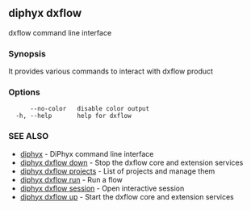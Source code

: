 ## diphyx dxflow

dxflow command line interface

### Synopsis

It provides various commands to interact with dxflow product

### Options

```
      --no-color   disable color output
  -h, --help       help for dxflow
```

### SEE ALSO

* [diphyx](diphyx.md)	 - DiPhyx command line interface
* [diphyx dxflow down](diphyx_dxflow_down.md)	 - Stop the dxflow core and extension services
* [diphyx dxflow projects](diphyx_dxflow_projects.md)	 - List of projects and manage them
* [diphyx dxflow run](diphyx_dxflow_run.md)	 - Run a flow
* [diphyx dxflow session](diphyx_dxflow_session.md)	 - Open interactive session
* [diphyx dxflow up](diphyx_dxflow_up.md)	 - Start the dxflow core and extension services

